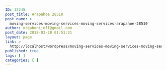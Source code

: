 ```yaml
---
ID: 12245
post_title: Arapahoe 28510
post_name: >
  moving-services-moving-services-moving-services-arapahoe-28510
author: mrgabonijeff@gmail.com
post_date: 2018-03-28 01:51:31
layout: page
link: >
  http://localhost/wordpress/moving-services-moving-services-moving-services-arapahoe-28510/
published: true
tags: [ ]
categories: [ ]
---
```

